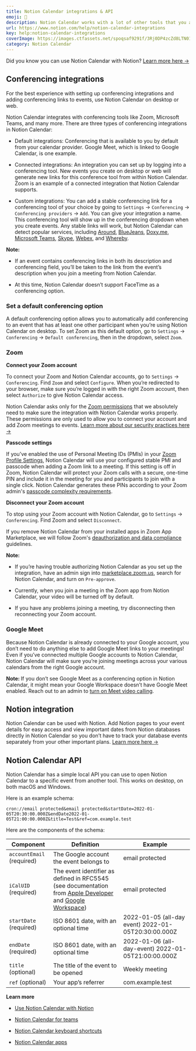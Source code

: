 ```yaml
---
title: Notion Calendar integrations & API
emoji: 🔌
description: Notion Calendar works with a lot of other tools that you already use in your day to day. It also works seamlessly with Notion 🔌
url: https://www.notion.com/help/notion-calendar-integrations
key: help:notion-calendar-integrations
coverImage: https://images.ctfassets.net/spoqsaf9291f/3Rj0DP4zcZd8LTN01qNPXl/158584fb1998759dff32a7e70a4edaba/notion-calendar-integrations__1_.png
category: Notion Calendar
---
```


Did you know you can use Notion Calendar with Notion? [Learn more here →](https://www.notion.com/help/use-notion-calendar-with-notion)

## Conferencing integrations

For the best experience with setting up conferencing integrations and adding conferencing links to events, use Notion Calendar on desktop or web.

Notion Calendar integrates with conferencing tools like Zoom, Microsoft Teams, and many more. There are three types of conferencing integrations in Notion Calendar:

* Default integrations: Conferencing that is available to you by default from your calendar provider. Google Meet, which is linked to Google Calendar, is one example.

* Connected integrations: An integration you can set up by logging into a conferencing tool. New events you create on desktop or web will generate new links for this conference tool from within Notion Calendar. Zoom is an example of a connected integration that Notion Calendar supports.

* Custom integrations: You can add a stable conferencing link for a conferencing tool of your choice by going to `Settings` → `Conferencing` → `Conferencing providers` → `Add`. You can give your integration a name. This conferencing tool will show up in the conferencing dropdown when you create events. Any stable links will work, but Notion Calendar can detect popular services, including [Around](https://around.co/), [BlueJeans](https://www.bluejeans.com/), [Doxy.me](https://doxy.me/), [Microsoft Teams](https://www.microsoft.com/en/microsoft-teams/group-chat-software), [Skype](https://www.skype.com/), [Webex](https://www.webex.com/), and [Whereby](https://whereby.com/).

**Note:**

* If an event contains conferencing links in both its description and conferencing field, you’ll be taken to the link from the event’s description when you join a meeting from Notion Calendar.

* At this time, Notion Calendar doesn’t support FaceTime as a conferencing option.

### Set a default conferencing option

A default conferencing option allows you to automatically add conferencing to an event that has at least one other participant when you’re using Notion Calendar on desktop. To set Zoom as this default option, go to `Settings` → `Conferencing` → `Default conferencing`, then in the dropdown, select `Zoom`.

### Zoom

**Connect your Zoom account**

To connect your Zoom and Notion Calendar accounts, go to `Settings` → `Conferencing`. Find `Zoom` and select `Configure`. When you’re redirected to your browser, make sure you’re logged in with the right Zoom account, then select `Authorize` to give Notion Calendar access.

Notion Calendar asks only for the [Zoom permissions](https://developers.zoom.us/docs/integrations/oauth-scopes/) that we absolutely need to make sure the integration with Notion Calendar works properly. These permissions are only used to allow you to connect your account and add Zoom meetings to events. [Learn more about our security practices here →](https://www.notion.com/help/security-and-privacy)

**Passcode settings**

If you’ve enabled the use of Personal Meeting IDs (PMIs) in your [Zoom Profile Settings](https://zoom.us/profile/setting), Notion Calendar will use your configured stable PMI and passcode when adding a Zoom link to a meeting. If this setting is off in Zoom, Notion Calendar will protect your Zoom calls with a secure, one-time PIN and include it in the meeting for you and participants to join with a single click. Notion Calendar generates these PINs according to your Zoom admin's [passcode complexity requirements](https://support.zoom.us/hc/en-us/articles/360033559832).

**Disconnect your Zoom account**

To stop using your Zoom account with Notion Calendar, go to `Settings` → `Conferencing`. Find Zoom and select `Disconnect`.

If you remove Notion Calendar from your installed apps in Zoom App Marketplace, we will follow Zoom's [deauthorization and data compliance](https://marketplace.zoom.us/docs/guides/auth/deauthorization) guidelines.

**Note:**

* If you’re having trouble authorizing Notion Calendar as you set up the integration, have an admin sign into [marketplace.zoom.us](http://marketplace.zoom.us/), search for Notion Calendar, and turn on `Pre-approve`.

* Currently, when you join a meeting in the Zoom app from Notion Calendar, your video will be turned off by default.

* If you have any problems joining a meeting, try disconnecting then reconnecting your Zoom account.

### Google Meet

Because Notion Calendar is already connected to your Google account, you don’t need to do anything else to add Google Meet links to your meetings! Even if you’ve connected multiple Google accounts to Notion Calendar, Notion Calendar will make sure you’re joining meetings across your various calendars from the right Google account.

**Note:&#x20;**&#x49;f you don’t see Google Meet as a conferencing option in Notion Calendar, it might mean your Google Workspace doesn’t have Google Meet enabled. Reach out to an admin to [turn on Meet video calling](https://support.google.com/a/answer/9493952).

## Notion integration

Notion Calendar can be used with Notion. Add Notion pages to your event details for easy access and view important dates from Notion databases directly in Notion Calendar so you don’t have to track your database events separately from your other important plans. [Learn more here →](https://www.notion.com/help/use-notion-calendar-with-notion)

## Notion Calendar API

Notion Calendar has a simple local API you can use to open Notion Calendar to a specific event from another tool. This works on desktop, on both macOS and Windows.

Here is an example schema:

`cron://email protected&email protected&startDate=2022-01-05T20:30:00.000Z&endDate2022-01-05T21:00:00.000Z&title=Test&ref=com.example.test`

Here are the components of the schema:

| Component                 | Definition                                                                                                                                                                                                                                                                                     | Example                                             |
| ------------------------- | ---------------------------------------------------------------------------------------------------------------------------------------------------------------------------------------------------------------------------------------------------------------------------------------------- | --------------------------------------------------- |
| `accountEmail` (required) | The Google account the event belongs to                                                                                                                                                                                                                                                        | email protected                                     |
| `iCalUID` (required)      | The event identifier as defined in RFC5545 (see documentation from [Apple Developer](https://developer.apple.com/documentation/eventkit/ekcalendaritem/1507283-calendaritemexternalidentifier) and [Google Workspace](https://developers.google.com/calendar/api/v3/reference/events#iCalUID)) | email protected                                     |
| `startDate` (required)    | ISO 8601 date, with an optional time                                                                                                                                                                                                                                                           | 2022-01-05 (all-day event) 2022-01-05T20:30:00.000Z |
| `endDate` (required)      | ISO 8601 date, with an optional time                                                                                                                                                                                                                                                           | 2022-01-06 (all-day-event) 2022-01-05T21:00:00.000Z |
| `title` (optional)        | The title of the event to be opened                                                                                                                                                                                                                                                            | Weekly meeting                                      |
| `ref` (optional)          | Your app’s referrer                                                                                                                                                                                                                                                                            | com.example.test                                    |

**Learn more**

* [Use Notion Calendar with Notion](https://www.notion.com/help/use-notion-calendar-with-notion)

* [Notion Calendar for teams](https://www.notion.com/help/notion-calendar-for-teams)

* [Notion Calendar keyboard shortcuts](https://www.notion.com/help/notion-calendar-keyboard-shortcuts)

* [Notion Calendar apps](https://www.notion.com/help/notion-calendar-apps)
